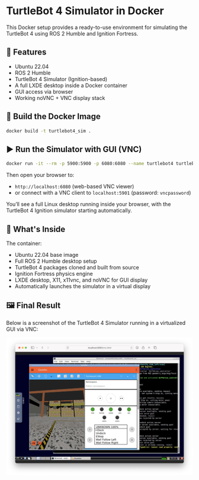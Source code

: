 # TurtleBot 4 Simulator in Docker 

This Docker setup provides a ready-to-use environment for simulating the TurtleBot 4 using ROS 2 Humble and Ignition Fortress.

## 🚀 Features

- Ubuntu 22.04 
- ROS 2 Humble
- TurtleBot 4 Simulator (Ignition-based)
- A full LXDE desktop inside a Docker container
- GUI access via browser
- Working noVNC + VNC display stack


## 🔧 Build the Docker Image

```bash
docker build -t turtlebot4_sim .
```

## ▶️ Run the Simulator with GUI (VNC)

```bash
docker run -it --rm -p 5900:5900 -p 6080:6080 --name turtlebot4 turtlebot4_sim
```

Then open your browser to:

- `http://localhost:6080` (web-based VNC viewer)
- or connect with a VNC client to `localhost:5901` (password: `vncpassword`)

You’ll see a full Linux desktop running inside your browser, with the TurtleBot 4 Ignition simulator starting automatically.

## 🧠 What's Inside

The container:

- Ubuntu 22.04 base image
- Full ROS 2 Humble desktop setup
- TurtleBot 4 packages cloned and built from source
- Ignition Fortress physics engine
- LXDE desktop, X11, x11vnc, and noVNC for GUI display
- Automatically launches the simulator in a virtual display

## 🖼️ Final Result

Below is a screenshot of the TurtleBot 4 Simulator running in a virtualized GUI via VNC:

![Final result of TurtleBot 4 Simulator](result.png)
